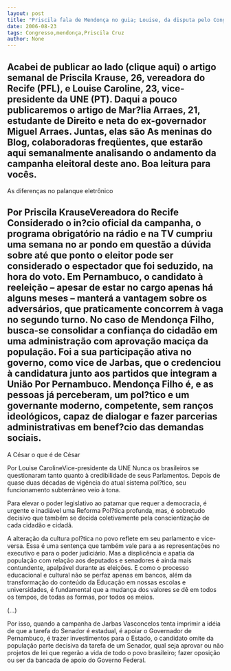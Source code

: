 ```yaml
---
layout: post
title: "Priscila fala de Mendonça no guia; Louise, da disputa pelo Congresso"
date: 2006-08-23
tags: Congresso,mendonça,Priscila Cruz
author: None
---
```

Acabei de publicar ao lado (clique aqui)&nbsp;o artigo semanal de Priscila Krause, 26, vereadora do Recife (PFL), e Louise Caroline, 23, vice-presidente da UNE (PT).
Daqui a pouco publicaremos o artigo de Mar?lia Arraes, 21, estudante de Direito e neta do ex-governador Miguel Arraes.
Juntas, elas são As meninas do Blog, colaboradoras freqüentes, que estarão aqui semanalmente analisando o andamento da campanha eleitoral deste ano.
Boa leitura para vocês.
--------------------------------------------------
As diferenças no palanque eletrônico






Por Priscila KrauseVereadora do Recife
Considerado o in?cio oficial da campanha, o programa obrigatório na rádio e na TV cumpriu uma semana no ar pondo em questão a dúvida sobre até que ponto o eleitor pode ser considerado o espectador que foi seduzido, na hora do voto.
Em Pernambuco, o candidato à reeleição – apesar de estar no cargo apenas há alguns meses – manterá a vantagem sobre os adversários, que praticamente concorrem à vaga no segundo turno. 
No caso de Mendonça Filho, busca-se consolidar a confiança do cidadão em uma administração com aprovação maciça da população. Foi a sua participação ativa no governo, como vice de Jarbas, que o credenciou à candidatura junto aos partidos que integram a União Por Pernambuco.
Mendonça Filho é, e as pessoas já perceberam, um pol?tico e um governante moderno, competente, sem ranços ideológicos, capaz de dialogar e fazer parcerias administrativas em benef?cio das demandas sociais.
--------------------------------------------------
A César o que é de César






Por Louise CarolineVice-presidente da UNE
Nunca os brasileiros se questionaram tanto quanto à credibilidade de seus Parlamentos. Depois de quase duas décadas de vigência do atual sistema pol?tico, seu funcionamento subterrâneo veio à tona.

Para elevar o poder legislativo ao patamar que requer a democracia, é urgente e inadiável uma Reforma Pol?tica profunda, mas, é sobretudo decisivo que também se decida coletivamente pela conscientização de cada cidadão e cidadã.

A alteração da cultura pol?tica no povo reflete em seu parlamento e vice-versa. Essa é uma sentença que também vale para a as representações no executivo e para o poder judiciário. Mas a displicência e apatia da população com relação aos deputados e senadores é ainda mais contundente, apalpável durante as eleições. E como o processo educacional e cultural não se perfaz apenas em bancos, além da transformação do conteúdo da Educação em nossas escolas e universidades, é fundamental que a mudança dos valores se dê em todos os tempos, de todas as formas, por todos os meios.

(...)

Por isso, quando a campanha de Jarbas Vasconcelos tenta imprimir a idéia de que a tarefa do Senador é estadual, é apoiar o Governador de Pernambuco, é trazer investimentos para o Estado, o candidato omite da população parte decisiva da tarefa de um Senador, qual seja aprovar ou não projetos de lei que regerão a vida de todo o povo brasileiro; fazer oposição ou ser da bancada de apoio do Governo Federal. 